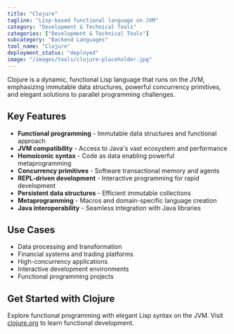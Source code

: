 ```yaml
---
title: "Clojure"
tagline: "Lisp-based functional language on JVM"
category: "Development & Technical Tools"
categories: ["Development & Technical Tools"]
subcategory: "Backend Languages"
tool_name: "Clojure"
deployment_status: "deployed"
image: "/images/tools/clojure-placeholder.jpg"
---
```

Clojure is a dynamic, functional Lisp language that runs on the JVM, emphasizing immutable data structures, powerful concurrency primitives, and elegant solutions to parallel programming challenges.

## Key Features

- **Functional programming** - Immutable data structures and functional approach
- **JVM compatibility** - Access to Java's vast ecosystem and performance
- **Homoiconic syntax** - Code as data enabling powerful metaprogramming
- **Concurrency primitives** - Software transactional memory and agents
- **REPL-driven development** - Interactive programming for rapid development
- **Persistent data structures** - Efficient immutable collections
- **Metaprogramming** - Macros and domain-specific language creation
- **Java interoperability** - Seamless integration with Java libraries

## Use Cases

- Data processing and transformation
- Financial systems and trading platforms
- High-concurrency applications
- Interactive development environments
- Functional programming projects

## Get Started with Clojure

Explore functional programming with elegant Lisp syntax on the JVM. Visit [clojure.org](https://clojure.org) to learn functional development.